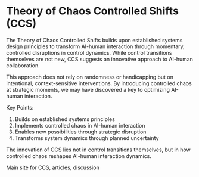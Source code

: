 # Theory of Chaos Controlled Shifts (CCS)

The Theory of Chaos Controlled Shifts builds upon established systems design principles to transform AI-human interaction through momentary, controlled disruptions in control dynamics. While control transitions themselves are not new, CCS suggests an innovative approach to AI-human collaboration.

This approach does not rely on randomness or handicapping but on intentional, context-sensitive interventions. By introducing controlled chaos at strategic moments, we may have discovered a key to optimizing AI-human interaction.

Key Points:

1. Builds on established systems principles
2. Implements controlled chaos in AI-human interaction
3. Enables new possibilities through strategic disruption
4. Transforms system dynamics through planned uncertainty

The innovation of CCS lies not in control transitions themselves, but in how controlled chaos reshapes AI-human interaction dynamics.

Main site for CCS, articles, discussion
